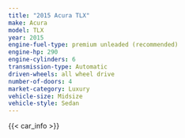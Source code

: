 ```yaml
---
title: "2015 Acura TLX"
make: Acura
model: TLX
year: 2015
engine-fuel-type: premium unleaded (recommended)
engine-hp: 290
engine-cylinders: 6
transmission-type: Automatic
driven-wheels: all wheel drive
number-of-doors: 4
market-category: Luxury
vehicle-size: Midsize
vehicle-style: Sedan
---
```


{{< car_info >}}
